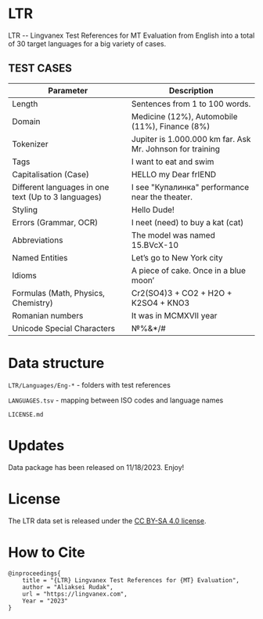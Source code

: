 # LTR
LTR -- Lingvanex Test References for MT Evaluation from English into a total of 30 target languages for a big variety of cases.

## TEST CASES

| Parameter | Description |
|-----------|-------------|
| Length    | Sentences from 1 to 100 words.       |
| Domain    | Medicine (12%), Automobile (11%), Finance (8%) |
| Tokenizer    | Jupiter is 1.000.000 km far. Ask Mr. Johnson for training       |
| Tags    | I want to eat <tag> and swim       |
| Capitalisation (Case)    | HELLO my Dear frIEND |
| Different languages in one text (Up to 3 languages)    | I see "Купалинка" performance near the theater. |
| Styling    | Hello Dude!      |
| Errors (Grammar, OCR)    | I neet (need) to buy a kat (cat)|
| Abbreviations    | The model was named 15.BVcX-10     |
| Named Entities    | Let’s go to New York city      |
| Idioms    | A piece of cake. Once in a blue moon’       |
| Formulas (Math, Physics, Chemistry)    | Cr2(SO4)3 + CO2 + H2O + K2SO4 + KNO3 |
| Romanian numbers    | It was in MCMXVII year |
| Unicode Special Characters    | №%&*/#  |


# Data structure
`LTR/Languages/Eng-*` - folders with test references

`LANGUAGES.tsv` - mapping between ISO codes and language names

`LICENSE.md`

# Updates
Data package has been released on 11/18/2023. Enjoy!

# License
The LTR data set is released under the [CC BY-SA 4.0 license](https://github.com/lingvanex-mt/LTR/blob/main/LICENSE.md).
# How to Cite
```
@inproceedings{
    title = "{LTR} Lingvanex Test References for {MT} Evaluation",
    author = "Aliaksei Rudak",
    url = "https://lingvanex.com",
    Year = "2023"
}
```
